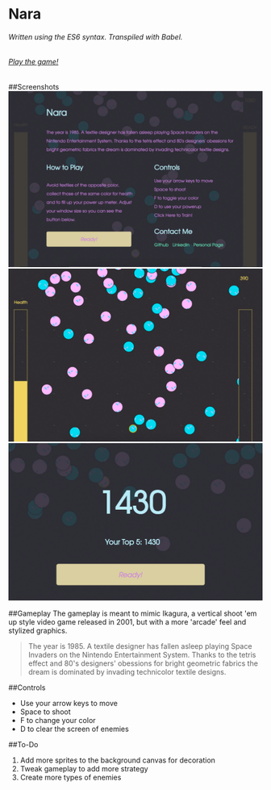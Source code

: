 # Nara
###### Written using the ES6 syntax. Transpiled with Babel. 
###### [Play the game!](http://vadimvf.github.io/Nara/)

##Screenshots 
![screenshot 1](https://raw.githubusercontent.com/Vadimvf/Nara/master/assets/Screen%20Shot%201.png)
![screenshot 1](https://raw.githubusercontent.com/Vadimvf/Nara/master/assets/Screen%20Shot%202.png)
![screenshot 1](https://raw.githubusercontent.com/Vadimvf/Nara/master/assets/Screen%20Shot%203.png)

##Gameplay
The gameplay is meant to mimic Ikagura, a vertical shoot 'em up style video game released in 2001, but with a more 'arcade' feel and stylized graphics. 
> The year is 1985. A textile designer has fallen asleep playing Space Invaders on the Nintendo Entertainment System.
Thanks to the tetris effect and 80's designers' obessions for bright geometric fabrics the dream is dominated by invading 
technicolor textile designs.

##Controls 
- Use your arrow keys to move
- Space to shoot
- F to change your color
- D to clear the screen of enemies

##To-Do
1. Add more sprites to the background canvas for decoration
2. Tweak gameplay to add more strategy
3. Create more types of enemies
